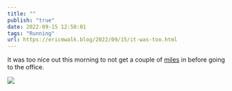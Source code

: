```yaml
---
title: ""
publish: "true"
date: 2022-09-15 12:50:01
tags: "Running"
url: https://ericmwalk.blog/2022/09/15/it-was-too.html
---
```


It was too nice out this morning to not get a couple of [miles](http://www.strava.com/activities/7811907617) in before going to the office.

![](https://ericmwalk.blog/uploads/2022/d0b2e8d5e2.jpg)